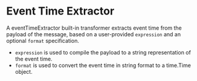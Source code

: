 # Event Time Extractor


A eventTimeExtractor built-in transformer extracts event time from the payload of the message, based on a user-provided `expression` and an optional `format` specification.

- `expression` is used to compile the payload to a string representation of the event time.
- `format` is used to convert the event time in string format to a time.Time object.